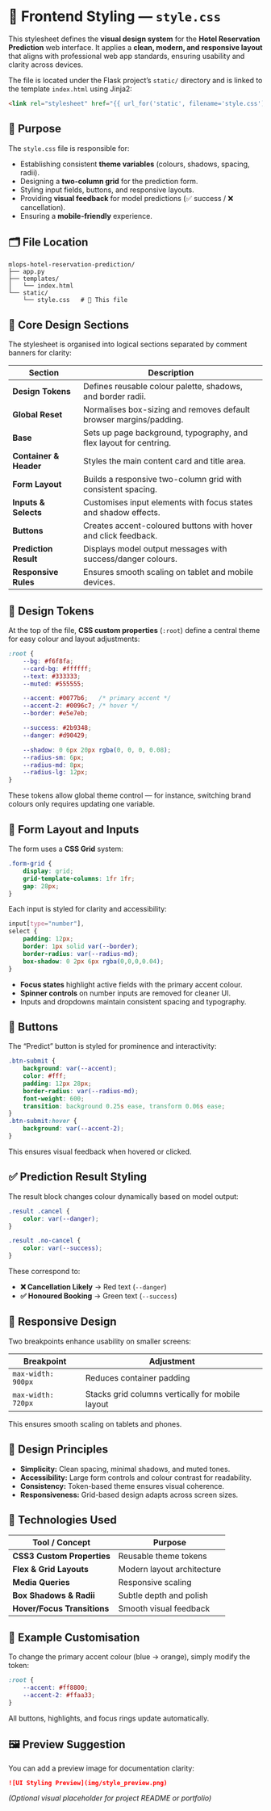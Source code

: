 # 🎨 **Frontend Styling — `style.css`**

This stylesheet defines the **visual design system** for the **Hotel Reservation Prediction** web interface.
It applies a **clean, modern, and responsive layout** that aligns with professional web app standards, ensuring usability and clarity across devices.

The file is located under the Flask project’s `static/` directory and is linked to the template `index.html` using Jinja2:

```html
<link rel="stylesheet" href="{{ url_for('static', filename='style.css') }}">
```



## 🧱 **Purpose**

The `style.css` file is responsible for:

* Establishing consistent **theme variables** (colours, shadows, spacing, radii).
* Designing a **two-column grid** for the prediction form.
* Styling input fields, buttons, and responsive layouts.
* Providing **visual feedback** for model predictions (✅ success / ❌ cancellation).
* Ensuring a **mobile-friendly** experience.



## 🗂️ **File Location**

```
mlops-hotel-reservation-prediction/
├── app.py
├── templates/
│   └── index.html
└── static/
    └── style.css   # 🎨 This file
```



## 🧩 **Core Design Sections**

The stylesheet is organised into logical sections separated by comment banners for clarity:

| Section                | Description                                                        |
| ---------------------- | ------------------------------------------------------------------ |
| **Design Tokens**      | Defines reusable colour palette, shadows, and border radii.        |
| **Global Reset**       | Normalises box-sizing and removes default browser margins/padding. |
| **Base**               | Sets up page background, typography, and flex layout for centring. |
| **Container & Header** | Styles the main content card and title area.                       |
| **Form Layout**        | Builds a responsive two-column grid with consistent spacing.       |
| **Inputs & Selects**   | Customises input elements with focus states and shadow effects.    |
| **Buttons**            | Creates accent-coloured buttons with hover and click feedback.     |
| **Prediction Result**  | Displays model output messages with success/danger colours.        |
| **Responsive Rules**   | Ensures smooth scaling on tablet and mobile devices.               |



## 🎨 **Design Tokens**

At the top of the file, **CSS custom properties** (`:root`) define a central theme for easy colour and layout adjustments:

```css
:root {
    --bg: #f6f8fa;
    --card-bg: #ffffff;
    --text: #333333;
    --muted: #555555;

    --accent: #0077b6;   /* primary accent */
    --accent-2: #0096c7; /* hover */
    --border: #e5e7eb;

    --success: #2b9348;
    --danger: #d90429;

    --shadow: 0 6px 20px rgba(0, 0, 0, 0.08);
    --radius-sm: 6px;
    --radius-md: 8px;
    --radius-lg: 12px;
}
```

These tokens allow global theme control — for instance, switching brand colours only requires updating one variable.



## 🧩 **Form Layout and Inputs**

The form uses a **CSS Grid** system:

```css
.form-grid {
    display: grid;
    grid-template-columns: 1fr 1fr;
    gap: 28px;
}
```

Each input is styled for clarity and accessibility:

```css
input[type="number"],
select {
    padding: 12px;
    border: 1px solid var(--border);
    border-radius: var(--radius-md);
    box-shadow: 0 2px 6px rgba(0,0,0,0.04);
}
```

* **Focus states** highlight active fields with the primary accent colour.
* **Spinner controls** on number inputs are removed for cleaner UI.
* Inputs and dropdowns maintain consistent spacing and typography.



## 🧭 **Buttons**

The “Predict” button is styled for prominence and interactivity:

```css
.btn-submit {
    background: var(--accent);
    color: #fff;
    padding: 12px 28px;
    border-radius: var(--radius-md);
    font-weight: 600;
    transition: background 0.25s ease, transform 0.06s ease;
}
.btn-submit:hover {
    background: var(--accent-2);
}
```

This ensures visual feedback when hovered or clicked.



## ✅ **Prediction Result Styling**

The result block changes colour dynamically based on model output:

```css
.result .cancel {
    color: var(--danger);
}

.result .no-cancel {
    color: var(--success);
}
```

These correspond to:

* **❌ Cancellation Likely** → Red text (`--danger`)
* **✅ Honoured Booking** → Green text (`--success`)



## 📱 **Responsive Design**

Two breakpoints enhance usability on smaller screens:

| Breakpoint         | Adjustment                                       |
| ------------------ | ------------------------------------------------ |
| `max-width: 900px` | Reduces container padding                        |
| `max-width: 720px` | Stacks grid columns vertically for mobile layout |

This ensures smooth scaling on tablets and phones.



## 🌈 **Design Principles**

* **Simplicity:** Clean spacing, minimal shadows, and muted tones.
* **Accessibility:** Large form controls and colour contrast for readability.
* **Consistency:** Token-based theme ensures visual coherence.
* **Responsiveness:** Grid-based design adapts across screen sizes.



## 🧠 **Technologies Used**

| Tool / Concept              | Purpose                    |
| --------------------------- | -------------------------- |
| **CSS3 Custom Properties**  | Reusable theme tokens      |
| **Flex & Grid Layouts**     | Modern layout architecture |
| **Media Queries**           | Responsive scaling         |
| **Box Shadows & Radii**     | Subtle depth and polish    |
| **Hover/Focus Transitions** | Smooth visual feedback     |



## 🧾 **Example Customisation**

To change the primary accent colour (blue → orange), simply modify the token:

```css
:root {
    --accent: #ff8800;
    --accent-2: #ffaa33;
}
```

All buttons, highlights, and focus rings update automatically.



## 🖼️ **Preview Suggestion**

You can add a preview image for documentation clarity:

```markdown
![UI Styling Preview](img/style_preview.png)
```

*(Optional visual placeholder for project README or portfolio)*